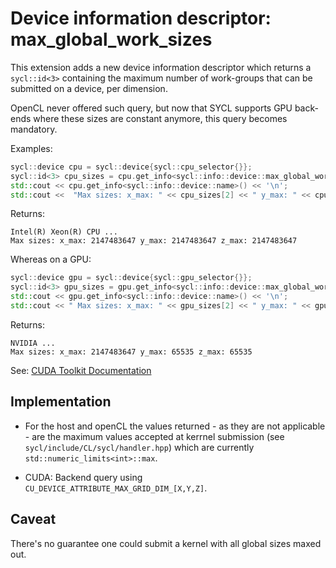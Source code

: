 # Device information descriptor: max_global_work_sizes

This extension adds a new device information descriptor which returns a `sycl::id<3>` containing the maximum number of work-groups that can be submitted on a device, per dimension. 

OpenCL never offered such query, but now that SYCL supports GPU back-ends where these sizes are constant anymore, this query becomes mandatory. 

Examples:
```c++
sycl::device cpu = sycl::device{sycl::cpu_selector{}};
sycl::id<3> cpu_sizes = cpu.get_info<sycl::info::device::max_global_work_sizes>();
std::cout << cpu.get_info<sycl::info::device::name>() << '\n';
std::cout <<  "Max sizes: x_max: " << cpu_sizes[2] << " y_max: " << cpu_sizes[1] << " z_max: " << cpu_sizes[0] << '\n';
```
Returns:
```
Intel(R) Xeon(R) CPU ...
Max sizes: x_max: 2147483647 y_max: 2147483647 z_max: 2147483647
```


Whereas on a GPU:
```c++
sycl::device gpu = sycl::device{sycl::gpu_selector{}};
sycl::id<3> gpu_sizes = gpu.get_info<sycl::info::device::max_global_work_sizes>();
std::cout << gpu.get_info<sycl::info::device::name>() << '\n';
std::cout << " Max sizes: x_max: " << gpu_sizes[2] << " y_max: " << gpu_sizes[1] << " z_max: " << gpu_sizes[0] << '\n';
```
Returns:
```
NVIDIA ...
Max sizes: x_max: 2147483647 y_max: 65535 z_max: 65535
```
See: [CUDA Toolkit Documentation](https://docs.nvidia.com/cuda/cuda-c-programming-guide/index.html#compute-capabilities)

## Implementation
- For the host and openCL the values returned - as they are not applicable - are the maximum values accepted at kerrnel submission (see `sycl/include/CL/sycl/handler.hpp`) which are currently `std::numeric_limits<int>::max`. 

- CUDA: Backend query using `CU_DEVICE_ATTRIBUTE_MAX_GRID_DIM_[X,Y,Z]`.

## Caveat
There's no guarantee one could submit a kernel with all global sizes maxed out.
